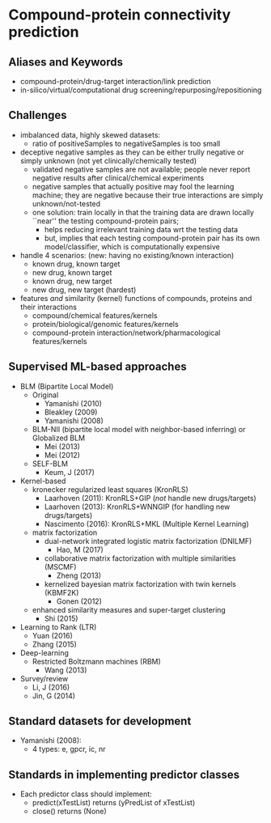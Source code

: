 # Compound-protein connectivity prediction

## Aliases and Keywords
* compound-protein/drug-target interaction/link prediction
* in-silico/virtual/computational drug screening/repurposing/repositioning

## Challenges
* imbalanced data, highly skewed datasets:
  * ratio of positiveSamples to negativeSamples is too small
* deceptive negative samples as they can be either trully negative or simply unknown (not yet clinically/chemically tested)
  * validated negative samples are not available;
    people never report negative results after clinical/chemical experiments
  * negative samples that actually positive may fool the learning machine;
    they are negative because their true interactions are simply unknown/not-tested
  * one solution: train locally
    in that the training data are drawn locally ``near'' the testing compound-protein pairs;
    * helps reducing irrelevant training data wrt the testing data
    * but, implies that each testing compound-protein pair has its own model/classifier,
      which is computationally expensive
* handle 4 scenarios: (new: having no existing/known interaction)
  * known drug, known target
  * new drug, known target
  * known drug, new target
  * new drug, new target (hardest)
* features _and_ similarity (kernel) functions of compounds, proteins and their interactions
  * compound/chemical features/kernels
  * protein/biological/genomic features/kernels
  * compound-protein interaction/network/pharmacological features/kernels

## Supervised ML-based approaches
* BLM (Bipartite Local Model)
  * Original
    * Yamanishi (2010)
    * Bleakley (2009)
    * Yamanishi (2008)
  * BLM-NII (bipartite local model with neighbor-based inferring) or Globalized BLM
    * Mei (2013)
    * Mei (2012)
  * SELF-BLM
    * Keum, J (2017)
* Kernel-based
  * kronecker regularized least squares (KronRLS)
    * Laarhoven (2011): KronRLS+GIP (_not_ handle new drugs/targets)
    * Laarhoven (2013): KronRLS+WNNGIP (for handling new drugs/targets)
    * Nascimento (2016): KronRLS+MKL (Multiple Kernel Learning)
  * matrix factorization
    * dual-network integrated logistic matrix factorization (DNILMF)
      * Hao, M (2017)
    * collaborative matrix factorization with multiple similarities (MSCMF)
      * Zheng (2013)
    * kernelized bayesian matrix factorization with twin kernels (KBMF2K)
      * Gonen (2012)
  * enhanced similarity measures and super-target clustering
    * Shi (2015)
* Learning to Rank (LTR)
  * Yuan (2016)
  * Zhang (2015)
* Deep-learning
  * Restricted Boltzmann machines (RBM)
    * Wang (2013)
* Survey/review
  * Li, J (2016)
  * Jin, G (2014)

## Standard datasets for development
* Yamanishi (2008):
  * 4 types: e, gpcr, ic, nr

## Standards in implementing predictor classes
* Each predictor class should implement:
  * predict(xTestList) returns (yPredList of xTestList)
  * close() returns (None)

